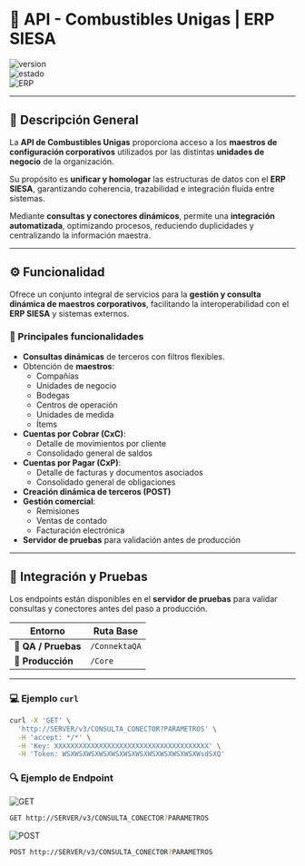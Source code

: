 # 🧩 API - Combustibles Unigas | ERP SIESA  
![version](https://img.shields.io/badge/Versión-1.26.10.28-blue.svg)  
![estado](https://img.shields.io/badge/Estado-Estable-brightgreen.svg)  
![ERP](https://img.shields.io/badge/ERP-SIESA-orange.svg)

---

## 📘 Descripción General  

La **API de Combustibles Unigas** proporciona acceso a los **maestros de configuración corporativos** utilizados por las distintas **unidades de negocio** de la organización.  

Su propósito es **unificar y homologar** las estructuras de datos con el **ERP SIESA**, garantizando coherencia, trazabilidad e integración fluida entre sistemas.  

Mediante **consultas y conectores dinámicos**, permite una **integración automatizada**, optimizando procesos, reduciendo duplicidades y centralizando la información maestra.  

---

## ⚙️ Funcionalidad  

Ofrece un conjunto integral de servicios para la **gestión y consulta dinámica de maestros corporativos**, facilitando la interoperabilidad con el **ERP SIESA** y sistemas externos.

### 🔹 Principales funcionalidades  

- **Consultas dinámicas** de terceros con filtros flexibles.  
- Obtención de **maestros**:
  - Compañías  
  - Unidades de negocio  
  - Bodegas  
  - Centros de operación  
  - Unidades de medida  
  - Ítems  
- **Cuentas por Cobrar (CxC)**:
  - Detalle de movimientos por cliente  
  - Consolidado general de saldos  
- **Cuentas por Pagar (CxP)**:
  - Detalle de facturas y documentos asociados  
  - Consolidado general de obligaciones  
- **Creación dinámica de terceros (POST)**  
- **Gestión comercial**:
  - Remisiones  
  - Ventas de contado  
  - Facturación electrónica  
- **Servidor de pruebas** para validación antes de producción  

---

## 🔗 Integración y Pruebas  

Los endpoints están disponibles en el **servidor de pruebas** para validar consultas y conectores antes del paso a producción.  

| Entorno | Ruta Base |
|----------|------------|
| 🧪 **QA / Pruebas** | `/ConnektaQA` |
| 🚀 **Producción** | `/Core` |

---

### 💻 Ejemplo `curl`

```bash
curl -X 'GET' \
  'http://SERVER/v3/CONSULTA_CONECTOR?PARAMETROS' \
  -H 'accept: */*' \
  -H 'Key: XXXXXXXXXXXXXXXXXXXXXXXXXXXXXXXXXXXXXX' \
  -H 'Token: WSXWSXWSXWSXWSXWSXWSXWSXWSXWSXWSXWsdSXQ'
```

### 🔍 Ejemplo de Endpoint
![GET](https://img.shields.io/badge/GET-brightgreen.svg) 
```bash
GET http://SERVER/v3/CONSULTA_CONECTOR?PARAMETROS
```

![POST](https://img.shields.io/badge/POST-orange.svg) 
```bash
POST http://SERVER/v3/CONSULTA_CONECTOR?PARAMETROS
```